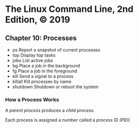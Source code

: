 # The Linux Command Line, 2nd Edition, © 2019

## Chapter 10: Processes

* ps Report a snapshot of current processes
* top Display top tasks
* jobs List active jobs
* bg Place a job in the background
* fg Place a job in the foreground
* kill Send a signal to a process
* killall Kill processes by name
* shutdown Shutdown or reboot the system

### How a Process Works

A _parent process_ produces a _child process_.

Each process is assigned a number called a _process ID (PID)_.